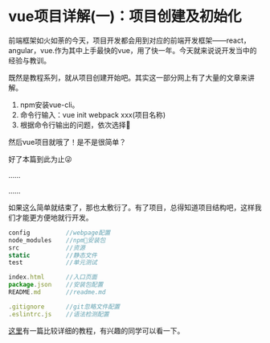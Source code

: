 # vue项目详解(一)：项目创建及初始化

前端框架如火如荼的今天，项目开发都会用到对应的前端开发框架——react，angular，vue.作为其中上手最快的vue，用了快一年。今天就来说说开发当中的经验与教训。

既然是教程系列，就从项目创建开始吧。其实这一部分网上有了大量的文章来讲解。

1. npm安装vue-cli。
2. 命令行输入：vue init webpack xxx(项目名称)
3. 根据命令行输出的问题，依次选择

然后vue项目就哦了！是不是很简单？

好了本篇到此为止😜

……

……

如果这么简单就结束了，那也太敷衍了。有了项目，总得知道项目结构吧，这样我们才能更方便地就行开发。

```javascript
config          //webpage配置
node_modules    //npm安装包
src             //资源
static          //静态文件
test            //单元测试

index.html      //入口页面
package.json    //安装包配置
README.md       //readme.md

.gitignore      //git忽略文件配置
.eslintrc.js    //语法检测配置
```

[这里](https://blog.csdn.net/wulala_hei/article/details/80488674)有一篇比较详细的教程，有兴趣的同学可以看一下。

